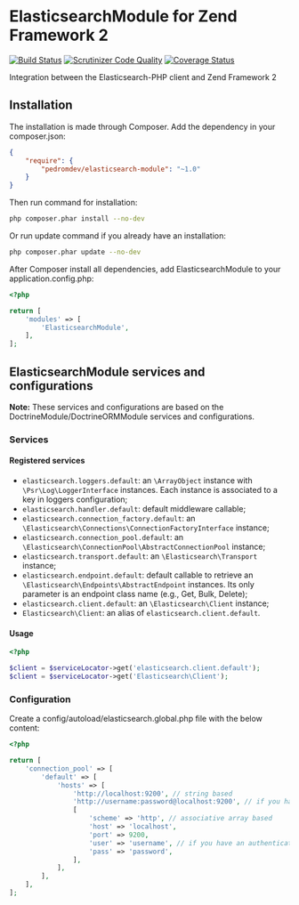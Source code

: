 # ElasticsearchModule for Zend Framework 2

[![Build Status](https://travis-ci.org/pedromdev/elasticsearch-module.svg?branch=master)](https://travis-ci.org/pedromdev/elasticsearch-module) [![Scrutinizer Code Quality](https://scrutinizer-ci.com/g/pedromdev/elasticsearch-module/badges/quality-score.png?b=master)](https://scrutinizer-ci.com/g/pedromdev/elasticsearch-module/?branch=master) [![Coverage Status](https://coveralls.io/repos/github/pedromdev/elasticsearch-module/badge.svg?branch=dev)](https://coveralls.io/github/pedromdev/elasticsearch-module?branch=dev)

Integration between the Elasticsearch-PHP client and Zend Framework 2

## Installation

The installation is made through Composer. Add the dependency in your composer.json:

```json
{
    "require": {
        "pedromdev/elasticsearch-module": "~1.0"
    }
}
```
Then run command for installation:

```bash
php composer.phar install --no-dev
```

Or run update command if you already have an installation:

```bash
php composer.phar update --no-dev
```

After Composer install all dependencies, add ElasticsearchModule to your application.config.php:

```php
<?php

return [
    'modules' => [
        'ElasticsearchModule',
    ],
];
```

## ElasticsearchModule services and configurations

**Note:** These services and configurations are based on the DoctrineModule/DoctrineORMModule services and configurations.

### Services

#### Registered services
- `elasticsearch.loggers.default`: an `\ArrayObject` instance with `\Psr\Log\LoggerInterface` instances. Each instance is associated to a key in loggers configuration;
- `elasticsearch.handler.default`: default middleware callable;
- `elasticsearch.connection_factory.default`: an `\Elasticsearch\Connections\ConnectionFactoryInterface` instance;
- `elasticsearch.connection_pool.default`: an `\Elasticsearch\ConnectionPool\AbstractConnectionPool` instance;
- `elasticsearch.transport.default`: an `\Elasticsearch\Transport` instance;
- `elasticsearch.endpoint.default`: default callable to retrieve an `\Elasticsearch\Endpoints\AbstractEndpoint` instances. Its only parameter is an endpoint class name (e.g., Get, Bulk, Delete);
- `elasticsearch.client.default`: an `\Elasticsearch\Client` instance;
- `Elasticsearch\Client`: an alias of `elasticsearch.client.default`.

#### Usage

```php
<?php

$client = $serviceLocator->get('elasticsearch.client.default');
$client = $serviceLocator->get('Elasticsearch\Client');
```

### Configuration

Create a config/autoload/elasticsearch.global.php file with the below content:

```php
<?php

return [
    'connection_pool' => [
        'default' => [
            'hosts' => [
                'http://localhost:9200', // string based
                'http://username:password@localhost:9200', // if you have an authentication layer
                [
                    'scheme' => 'http', // associative array based
                    'host' => 'localhost',
                    'port' => 9200,
                    'user' => 'username', // if you have an authentication layer
                    'pass' => 'password',
                ],
            ],
        ],
    ],
];
